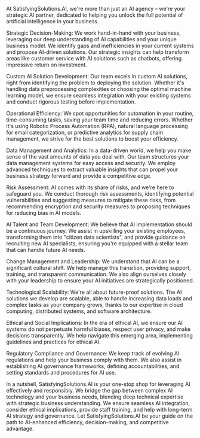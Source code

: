 At SatisfyingSolutions.AI, we're more than just an AI agency – we're your strategic AI partner, dedicated to helping you unlock the full potential of artificial intelligence in your business.

Strategic Decision-Making: We work hand-in-hand with your business, leveraging our deep understanding of AI capabilities and your unique business model. We identify gaps and inefficiencies in your current systems and propose AI-driven solutions. Our strategic insights can help transform areas like customer service with AI solutions such as chatbots, offering impressive return on investment.

Custom AI Solution Development: Our team excels in custom AI solutions, right from identifying the problem to deploying the solution. Whether it's handling data preprocessing complexities or choosing the optimal machine learning model, we ensure seamless integration with your existing systems and conduct rigorous testing before implementation.

Operational Efficiency: We spot opportunities for automation in your routine, time-consuming tasks, saving your team time and reducing errors. Whether it's using Robotic Process Automation (RPA), natural language processing for email categorization, or predictive analytics for supply chain management, we strive for the best solutions to boost your efficiency.

Data Management and Analytics: In a data-driven world, we help you make sense of the vast amounts of data you deal with. Our team structures your data management systems for easy access and security. We employ advanced techniques to extract valuable insights that can propel your business strategy forward and provide a competitive edge.

Risk Assessment: AI comes with its share of risks, and we're here to safeguard you. We conduct thorough risk assessments, identifying potential vulnerabilities and suggesting measures to mitigate these risks, from recommending encryption and security measures to proposing techniques for reducing bias in AI models.

AI Talent and Team Development: We believe that AI implementation should be a continuous journey. We assist in upskilling your existing employees, transforming them into "citizen data scientists", and provide guidance on recruiting new AI specialists, ensuring you're equipped with a stellar team that can handle future AI needs.

Change Management and Leadership: We understand that AI can be a significant cultural shift. We help manage this transition, providing support, training, and transparent communication. We also align ourselves closely with your leadership to ensure your AI initiatives are strategically positioned.

Technological Scalability: We're all about future-proof solutions. The AI solutions we develop are scalable, able to handle increasing data loads and complex tasks as your company grows, thanks to our expertise in cloud computing, distributed systems, and software architecture.

Ethical and Social Implications: In the era of ethical AI, we ensure our AI systems do not perpetuate harmful biases, respect user privacy, and make decisions transparently. We help navigate this emerging area, implementing guidelines and practices for ethical AI.

Regulatory Compliance and Governance: We keep track of evolving AI regulations and help your business comply with them. We also assist in establishing AI governance frameworks, defining accountabilities, and setting standards and procedures for AI use.

In a nutshell, SatisfyingSolutions.AI is your one-stop shop for leveraging AI effectively and responsibly. We bridge the gap between complex AI technology and your business needs, blending deep technical expertise with strategic business understanding. We ensure seamless AI integration, consider ethical implications, provide staff training, and help with long-term AI strategy and governance. Let SatisfyingSolutions.AI be your guide on the path to AI-enhanced efficiency, decision-making, and competitive advantage.